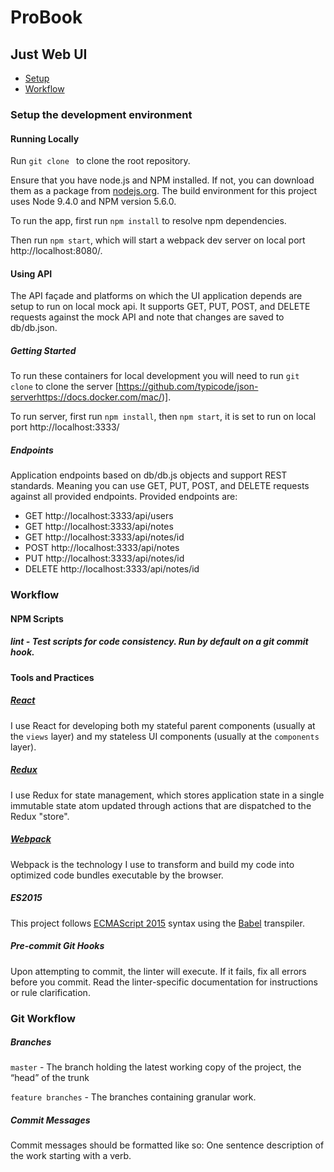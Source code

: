 # ProBook
## Just Web UI #

* [Setup](#setup-the-development-environment)
* [Workflow](#workflow)

### Setup the development environment 

#### Running Locally

Run `git clone ` to clone the root repository.

Ensure that you have node.js and NPM installed. If not, you can download them as a package from [nodejs.org](https://nodejs.org/). The build environment for this project uses Node 9.4.0 and NPM version 5.6.0. 

To run the app, first run `npm install` to resolve npm dependencies.

Then run `npm start`, which will start a webpack dev server on local port http://localhost:8080/.

#### Using API

The API façade and platforms on which the UI application depends are setup to run on local mock api. It supports GET, PUT, POST, and DELETE requests against the mock API and note that changes are saved to db/db.json.

##### Getting Started

To run these containers for local development you will need to run `git clone` to clone the server [https://github.com/typicode/json-serverhttps://docs.docker.com/mac/)].

To run server, first run `npm install`, then `npm start`, it is set to run on local port http://localhost:3333/

##### Endpoints

Application endpoints based on db/db.js objects and support REST standards. Meaning you can use GET, PUT, POST, and DELETE requests against all provided endpoints.
Provided endpoints are:

* GET http://localhost:3333/api/users
* GET http://localhost:3333/api/notes
* GET http://localhost:3333/api/notes/id
* POST http://localhost:3333/api/notes
* PUT http://localhost:3333/api/notes/id
* DELETE http://localhost:3333/api/notes/id

### Workflow ###
#### NPM Scripts
##### lint - Test scripts for code consistency. Run by default on a git commit hook.

#### Tools and Practices
##### [React](https://facebook.github.io/react/docs/hello-world.html)

I use React for developing both my stateful parent components (usually at the `views` layer) and my stateless UI components (usually at the `components` layer).

##### [Redux](http://redux.js.org/)

I use Redux for state management, which stores application state in a single immutable state atom updated through actions that are dispatched to the Redux "store".

##### [Webpack](https://webpack.github.io/)

Webpack is the technology I use to transform and build my code into optimized code bundles executable by the browser. 

##### ES2015

This project follows [ECMAScript 2015](https://github.com/lukehoban/es6features) syntax using the [Babel](https://babeljs.io/) transpiler.

##### Pre-commit Git Hooks

Upon attempting to commit,  the linter will execute. If it fails, fix all errors before you commit. Read the linter-specific documentation for instructions or rule clarification.
### Git Workflow 

##### Branches

`master` - The branch holding the latest working copy of the project, the “head” of the trunk

`feature branches` - The branches containing granular work.

##### Commit Messages

Commit messages should be formatted like so: One sentence description of the work starting with a verb.



